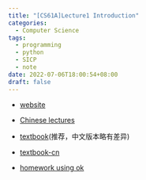 ```yaml
---
title: "[CS61A]Lecture1 Introduction"
categories:
  - Computer Science
tags:
  - programming
  - python
  - SICP
  - note
date: 2022-07-06T18:00:54+08:00
draft: false
---
```


- [website](https://inst.eecs.berkeley.edu/~cs61a/sp21/)

- [Chinese lectures](https://www.bilibili.com/video/BV1v64y1Q78o)

- [textbook](http://composingprograms.com/pages/11-getting-started.html)(推荐，中文版本略有差异)

- [textbook-cn](https://www.bookstack.cn/read/sicp-py-zh/README.md)

- [homework using ok](https://cs61a.org/articles/using-ok/#signing-in-with-ok)
